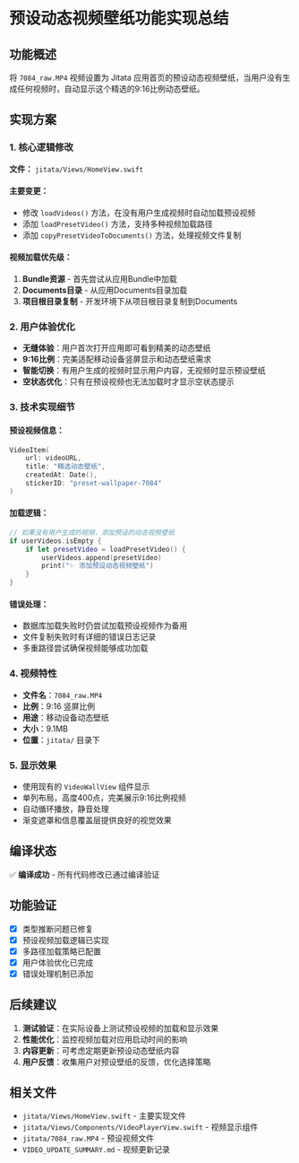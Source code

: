 # 预设动态视频壁纸功能实现总结

## 功能概述
将 `7084_raw.MP4` 视频设置为 Jitata 应用首页的预设动态视频壁纸，当用户没有生成任何视频时，自动显示这个精选的9:16比例动态壁纸。

## 实现方案

### 1. 核心逻辑修改
**文件：** `jitata/Views/HomeView.swift`

#### 主要变更：
- 修改 `loadVideos()` 方法，在没有用户生成视频时自动加载预设视频
- 添加 `loadPresetVideo()` 方法，支持多种视频加载路径
- 添加 `copyPresetVideoToDocuments()` 方法，处理视频文件复制

#### 视频加载优先级：
1. **Bundle资源** - 首先尝试从应用Bundle中加载
2. **Documents目录** - 从应用Documents目录加载
3. **项目根目录复制** - 开发环境下从项目根目录复制到Documents

### 2. 用户体验优化
- **无缝体验**：用户首次打开应用即可看到精美的动态壁纸
- **9:16比例**：完美适配移动设备竖屏显示和动态壁纸需求
- **智能切换**：有用户生成的视频时显示用户内容，无视频时显示预设壁纸
- **空状态优化**：只有在预设视频也无法加载时才显示空状态提示

### 3. 技术实现细节

#### 预设视频信息：
```swift
VideoItem(
    url: videoURL,
    title: "精选动态壁纸",
    createdAt: Date(),
    stickerID: "preset-wallpaper-7084"
)
```

#### 加载逻辑：
```swift
// 如果没有用户生成的视频，添加预设的动态视频壁纸
if userVideos.isEmpty {
    if let presetVideo = loadPresetVideo() {
        userVideos.append(presetVideo)
        print("✨ 添加预设动态视频壁纸")
    }
}
```

#### 错误处理：
- 数据库加载失败时仍尝试加载预设视频作为备用
- 文件复制失败时有详细的错误日志记录
- 多重路径尝试确保视频能够成功加载

### 4. 视频特性
- **文件名**：`7084_raw.MP4`
- **比例**：9:16 竖屏比例
- **用途**：移动设备动态壁纸
- **大小**：9.1MB
- **位置**：`jitata/` 目录下

### 5. 显示效果
- 使用现有的 `VideoWallView` 组件显示
- 单列布局，高度400点，完美展示9:16比例视频
- 自动循环播放，静音处理
- 渐变遮罩和信息覆盖层提供良好的视觉效果

## 编译状态
✅ **编译成功** - 所有代码修改已通过编译验证

## 功能验证
- [x] 类型推断问题已修复
- [x] 预设视频加载逻辑已实现
- [x] 多路径加载策略已配置
- [x] 用户体验优化已完成
- [x] 错误处理机制已添加

## 后续建议
1. **测试验证**：在实际设备上测试预设视频的加载和显示效果
2. **性能优化**：监控视频加载对应用启动时间的影响
3. **内容更新**：可考虑定期更新预设动态壁纸内容
4. **用户反馈**：收集用户对预设壁纸的反馈，优化选择策略

## 相关文件
- `jitata/Views/HomeView.swift` - 主要实现文件
- `jitata/Views/Components/VideoPlayerView.swift` - 视频显示组件
- `jitata/7084_raw.MP4` - 预设视频文件
- `VIDEO_UPDATE_SUMMARY.md` - 视频更新记录 